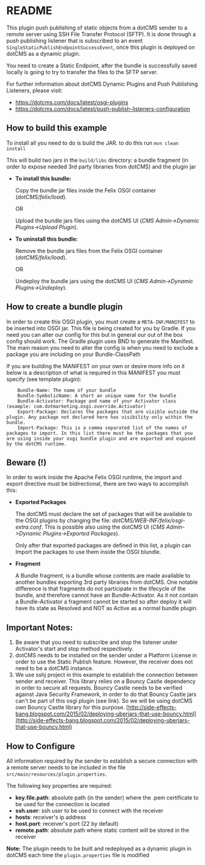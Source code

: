 # README

This plugin push publishing of static objects from a dotCMS sender to a remote server using SSH File Transfer Protocol (SFTP). It is done through a push publishing listener that is subscribed to an event `SingleStaticPublishEndpointSuccessEvent`, once this plugin is deployed on dotCMS as a dynamic plugin.

You need to create a Static Endpoint, after the bundle is successfully saved locally is going to try to transfer the files to the SFTP server.

For further information about dotCMS Dynamic Plugins and Push Publishing Listeners, please visit:

* https://dotcms.com/docs/latest/osgi-plugins 
* https://dotcms.com/docs/latest/push-publish-listeners-configuration

## How to build this example

To install all you need to do is build the JAR. to do this run
`mvn clean install`

This will build two jars in the `build/libs` directory: a bundle fragment (in order to expose needed 3rd party libraries from dotCMS) and the plugin jar 

* **To install this bundle:**

    Copy the bundle jar files inside the Felix OSGI container (*dotCMS/felix/load*).
        
    OR
        
    Upload the bundle jars files using the dotCMS UI (*CMS Admin->Dynamic Plugins->Upload Plugin*).

* **To uninstall this bundle:**
    
    Remove the bundle jars files from the Felix OSGI container (*dotCMS/felix/load*).

    OR

    Undeploy the bundle jars using the dotCMS UI (*CMS Admin->Dynamic Plugins->Undeploy*).

## How to create a bundle plugin

In order to create this OSGI plugin, you must create a `META-INF/MANIFEST` to be inserted into OSGI jar.
This file is being created for you by Gradle. If you need you can alter our config for this but in general our out of the box config should work.
The Gradle plugin uses BND to generate the Manifest. The main reason you need to alter the config is when you need to exclude a package you are including on your Bundle-ClassPath

If you are building the MANIFEST on your own or desire more info on it below is a description of what is required in this MANIFEST you must specify (see template plugin):

```
    Bundle-Name: The name of your bundle
    Bundle-SymbolicName: A short an unique name for the bundle
    Bundle-Activator: Package and name of your Activator class (example: com.dotmarketing.osgi.override.Activator)
    Export-Package: Declares the packages that are visible outside the plugin. Any package not declared here has visibility only within the bundle.
    Import-Package: This is a comma separated list of the names of packages to import. In this list there must be the packages that you are using inside your osgi bundle plugin and are exported and exposed by the dotCMS runtime.
```

## Beware (!)

In order to work inside the Apache Felix OSGI runtime, the import and export directive must be bidirectional, there are two ways to accomplish this:

* **Exported Packages**

    The dotCMS must declare the set of packages that will be available to the OSGI plugins by changing the file: *dotCMS/WEB-INF/felix/osgi-extra.conf*.
This is possible also using the dotCMS UI (*CMS Admin->Dynamic Plugins->Exported Packages*).

    Only after that exported packages are defined in this list, a plugin can Import the packages to use them inside the OSGI blundle.
    
* **Fragment**

    A Bundle fragment, is a bundle whose contents are made available to another bundles exporting 3rd party libraries from dotCMS.
One notable difference is that fragments do not participate in the lifecycle of the bundle, and therefore cannot have an Bundle-Activator.
As it not contain a Bundle-Activator a fragment cannot be started so after deploy it will have its state as Resolved and NOT as Active as a normal bundle plugin.

## Important Notes:

1. Be aware that you need to subscribe and stop the listener under Activator's start and stop method respectively.
2. dotCMS needs to be installed on the sender under a Platform License in order to use the Static Publish feature. However, the receiver does not need to be a dotCMS instance.
3. We use sshj project in this example to establish the connection between sender and receiver. This library relies on a Bouncy Castle dependency in order to secure all requests. Bouncy Castle needs to be verified against Java Security Framework, in order to do that Bouncy Castle jars can't be part of this osgi plugin (see link). So we will be using dotCMS own Bouncy Castle library for this purpose. [http://side-effects-bang.blogspot.com/2015/02/deploying-uberjars-that-use-bouncy.html](http://side-effects-bang.blogspot.com/2015/02/deploying-uberjars-that-use-bouncy.html)

## How to Configure

All information required by the sender to establish a secure connection with a remote server needs to be included in the file `src/main/resources/plugin.properties`. 

The following key properties are required:

* **key.file.path**: absolute path (in the sender) where the .pem certificate to be used for the connection is located
* **ssh.user**: ssh user to be used to connect with the receiver
* **hosts**: receiver's ip address
* **host.port**: receiver's port (22 by default)
* **remote.path**: absolute path where static content will be stored in the receiver

**Note:** The plugin needs to be built and redeployed as a dynamic plugin in dotCMS each time the `plugin.properties` file is modified
